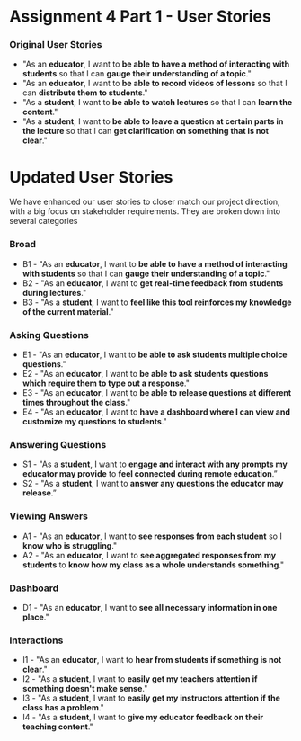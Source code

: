 # Assignment 4 Part 1 - User Stories
### Original User Stories
* "As an **educator**, I want to **be able to have a method of interacting with students** so that I can **gauge their understanding of a topic**."
* "As an **educator**, I want to **be able to record videos of lessons** so that I can **distribute them to students**."
* "As a **student**, I want to **be able to watch lectures** so that I can **learn the content**."
* "As a **student**, I want to **be able to leave a question at certain parts in the lecture** so that I can **get clarification on something that is not clear**."

# Updated User Stories
We have enhanced our user stories to closer match our project direction, with a big focus on stakeholder requirements. They are broken down into several categories

### Broad
- B1 - "As an **educator**, I want to **be able to have a method of interacting with students** so that I can **gauge their understanding of a topic**."
- B2 - "As an **educator**, I want to **get real-time feedback from students during lectures**."
- B3 - "As a **student**, I want to **feel like this tool reinforces my knowledge of the current material**."

### Asking Questions
- E1 - "As an **educator**, I want to **be able to ask students multiple choice questions**."
- E2 - "As an **educator**, I want to **be able to ask students questions which require them to type out a response**."
- E3 - "As an **educator**, I want to **be able to release questions at different times throughout the class**."
- E4 - "As an **educator**, I want to **have a dashboard where I can view and customize my questions to students**."

### Answering Questions
- S1 - "As a **student**, I want to **engage and interact with any prompts my educator may provide** to **feel connected during remote education**.”
- S2 - "As a **student**, I want to **answer any questions the educator may release**.”

### Viewing Answers
- A1 - "As an **educator**, I want to **see responses from each student** so I **know who is struggling**."
- A2 - "As an **educator**, I want to **see aggregated responses from my students** to **know how my class as a whole understands something**."

### Dashboard
- D1 - "As an **educator**, I want to **see all necessary information in one place**."

### Interactions
- I1 - "As an **educator**, I want to **hear from students if something is not clear**."
- I2 - "As a **student**, I want to **easily get my teachers attention if something doesn't make sense**."
- I3 - "As a **student**, I want to **easily get my instructors attention if the class has a problem**."
- I4 - "As a **student**, I want to **give my educator feedback on their teaching content**."